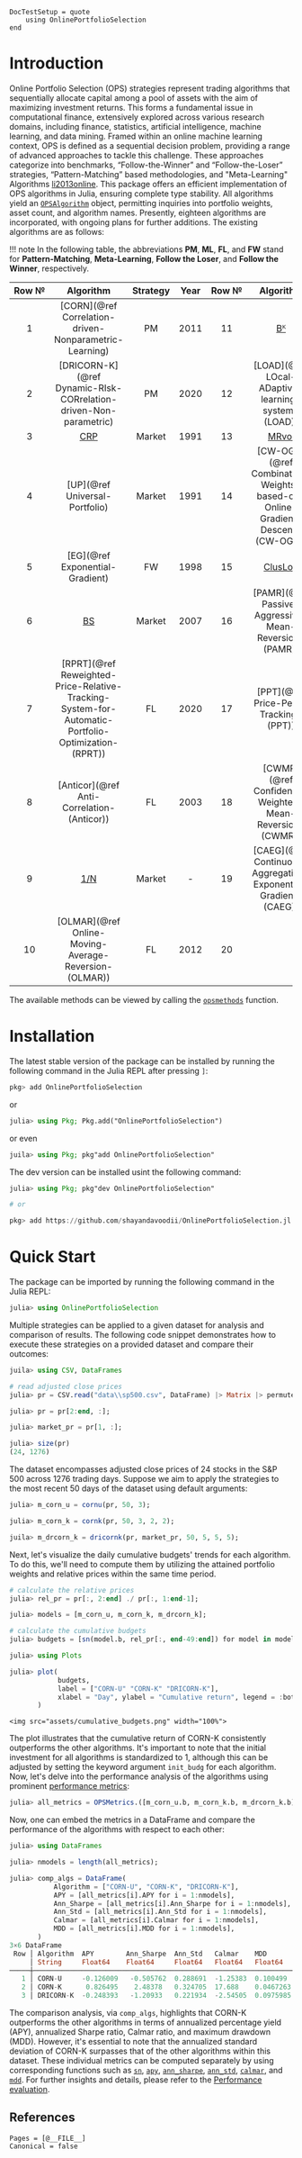 ```@meta
DocTestSetup = quote
    using OnlinePortfolioSelection
end
```

# Introduction

Online Portfolio Selection (OPS) strategies represent trading algorithms that sequentially allocate capital among a pool of assets with the aim of maximizing investment returns. This forms a fundamental issue in computational finance, extensively explored across various research domains, including finance, statistics, artificial intelligence, machine learning, and data mining. Framed within an online machine learning context, OPS is defined as a sequential decision problem, providing a range of advanced approaches to tackle this challenge. These approaches categorize into benchmarks, “Follow-the-Winner” and “Follow-the-Loser” strategies, “Pattern-Matching” based methodologies, and "Meta-Learning" Algorithms [li2013online](@cite).
This package offers an efficient implementation of OPS algorithms in Julia, ensuring complete type stability. All algorithms yield an [`OPSAlgorithm`](@ref) object, permitting inquiries into portfolio weights, asset count, and algorithm names. Presently, eighteen algorithms are incorporated, with ongoing plans for further additions. The existing algorithms are as follows:

!!! note
    In the following table, the abbreviations **PM**, **ML**, **FL**, and **FW** stand for **Pattern-Matching**, **Meta-Learning**, **Follow the Loser**, and **Follow the Winner**, respectively.

| Row № |                                                   Algorithm                                         | Strategy | Year | Row № |                                       Algorithm                                 | Strategy | Year |
|:-----:|:---------------------------------------------------------------------------------------------------:|:--------:|:----:|:-----:|:-------------------------------------------------------------------------------:|:--------:|:----:|
| 1     | [CORN](@ref Correlation-driven-Nonparametric-Learning)                                              | PM       | 2011 | 11    | [Bᴷ](@ref)                                                                      | PM       | 2006 |
| 2     | [DRICORN-K](@ref Dynamic-RIsk-CORrelation-driven-Non-parametric)                                    | PM       | 2020 | 12    | [LOAD](@ref LOcal-ADaptive-learning-system-(LOAD))                              | Combined | 2019 |
| 3     | [CRP](@ref)                                                                                         | Market   | 1991 | 13    | [MRvol](@ref)                                                                   | Combined | 2023 |
| 4     | [UP](@ref Universal-Portfolio)                                                                      | Market   | 1991 | 14    | [CW-OGD](@ref Combination-Weights-based-on-Online-Gradient-Descent-(CW-OGD))    | ML       | 2021 |
| 5     | [EG](@ref Exponential-Gradient)                                                                     | FW       | 1998 | 15    | [ClusLog](@ref)                                                                 | PM       | 2020 |
| 6     | [BS](@ref)                                                                                          | Market   | 2007 | 16    | [PAMR](@ref Passive-Aggressive-Mean-Reversion-(PAMR))                           | FL       | 2012 |
| 7     | [RPRT](@ref Reweighted-Price-Relative-Tracking-System-for-Automatic-Portfolio-Optimization-(RPRT))  | FL       | 2020 | 17    | [PPT](@ref Price-Peak-Tracking-(PPT))                                           | FW       | 2018 |
| 8     | [Anticor](@ref Anti-Correlation-(Anticor))                                                          | FL       | 2003 | 18    | [CWMR](@ref Confidence-Weighted-Mean-Reversion-(CWMR))                          | FL       | 2013 |
| 9     | [1/N](@ref)                                                                                         | Market   | -    | 19    | [CAEG](@ref Continuous-Aggregating-Exponential-Gradient-(CAEG))                 | ML       | 2020 |
| 10    | [OLMAR](@ref Online-Moving-Average-Reversion-(OLMAR))                                               | FL       | 2012 | 20    |                                                                                 |          |      |


The available methods can be viewed by calling the [`opsmethods`](@ref) function.

# Installation

The latest stable version of the package can be installed by running the following command in the Julia REPL after pressing `]`:

```julia
pkg> add OnlinePortfolioSelection
```

or

```julia
julia> using Pkg; Pkg.add("OnlinePortfolioSelection")
```

or even

```julia
juila> using Pkg; pkg"add OnlinePortfolioSelection"
```

The dev version can be installed usint the following command:
```julia
julia> using Pkg; pkg"dev OnlinePortfolioSelection"

# or

pkg> add https://github.com/shayandavoodii/OnlinePortfolioSelection.jl.git
```

# Quick Start

The package can be imported by running the following command in the Julia REPL:

```julia
julia> using OnlinePortfolioSelection
```

Multiple strategies can be applied to a given dataset for analysis and comparison of results. The following code snippet demonstrates how to execute these strategies on a provided dataset and compare their outcomes:

```julia
juila> using CSV, DataFrames

# read adjusted close prices
julia> pr = CSV.read("data\\sp500.csv", DataFrame) |> Matrix |> permutedims;

julia> pr = pr[2:end, :];

julia> market_pr = pr[1, :];

julia> size(pr)
(24, 1276)
```

The dataset encompasses adjusted close prices of 24 stocks in the S&P 500 across 1276 trading days. Suppose we aim to apply the strategies to the most recent 50 days of the dataset using default arguments:

```julia
julia> m_corn_u = cornu(pr, 50, 3);

julia> m_corn_k = cornk(pr, 50, 3, 2, 2);

juila> m_drcorn_k = dricornk(pr, market_pr, 50, 5, 5, 5);
```

Next, let's visualize the daily cumulative budgets' trends for each algorithm. To do this, we'll need to compute them by utilizing the attained portfolio weights and relative prices within the same time period.

```julia
# calculate the relative prices
julia> rel_pr = pr[:, 2:end] ./ pr[:, 1:end-1];

julia> models = [m_corn_u, m_corn_k, m_drcorn_k];

# calculate the cumulative budgets
julia> budgets = [sn(model.b, rel_pr[:, end-49:end]) for model in models];

julia> using Plots

julia> plot(
            budgets, 
            label = ["CORN-U" "CORN-K" "DRICORN-K"], 
            xlabel = "Day", ylabel = "Cumulative return", legend = :bottomleft,
       )
```

```@raw html
<img src="assets/cumulative_budgets.png" width="100%">
```

The plot illustrates that the cumulative return of CORN-K consistently outperforms the other algorithms. It's important to note that the initial investment for all algorithms is standardized to 1, although this can be adjusted by setting the keyword argument `init_budg` for each algorithm. Now, let's delve into the performance analysis of the algorithms using prominent [performance metrics](https://shayandavoodii.github.io/OnlinePortfolioSelection.jl/dev/performance_eval/):

```julia
julia> all_metrics = OPSMetrics.([m_corn_u.b, m_corn_k.b, m_drcorn_k.b], Ref(rel_pr));
```

Now, one can embed the metrics in a DataFrame and compare the performance of the algorithms with respect to each other:

```julia
julia> using DataFrames

julia> nmodels = length(all_metrics);

julia> comp_algs = DataFrame(
           Algorithm = ["CORN-U", "CORN-K", "DRICORN-K"],
           APY = [all_metrics[i].APY for i = 1:nmodels],
           Ann_Sharpe = [all_metrics[i].Ann_Sharpe for i = 1:nmodels],
           Ann_Std = [all_metrics[i].Ann_Std for i = 1:nmodels],
           Calmar = [all_metrics[i].Calmar for i = 1:nmodels],
           MDD = [all_metrics[i].MDD for i = 1:nmodels],
       )
3×6 DataFrame
 Row │ Algorithm  APY        Ann_Sharpe  Ann_Std   Calmar    MDD       
     │ String     Float64    Float64     Float64   Float64   Float64   
─────┼─────────────────────────────────────────────────────────────────
   1 │ CORN-U     -0.126009   -0.505762  0.288691  -1.25383  0.100499
   2 │ CORN-K      0.826495    2.48378   0.324705  17.688    0.0467263
   3 │ DRICORN-K  -0.248393   -1.20933   0.221934  -2.54505  0.0975985
```

The comparison analysis, via `comp_algs`, highlights that CORN-K outperforms the other algorithms in terms of annualized percentage yield (APY), annualized Sharpe ratio, Calmar ratio, and maximum drawdown (MDD). However, it's essential to note that the annualized standard deviation of CORN-K surpasses that of the other algorithms within this dataset. These individual metrics can be computed separately by using corresponding functions such as [`sn`](@ref), [`apy`](@ref), [`ann_sharpe`](@ref), [`ann_std`](@ref), [`calmar`](@ref), and [`mdd`](@ref). For further insights and details, please refer to the [Performance evaluation](@ref).

## References

```@bibliography
Pages = [@__FILE__]
Canonical = false
```